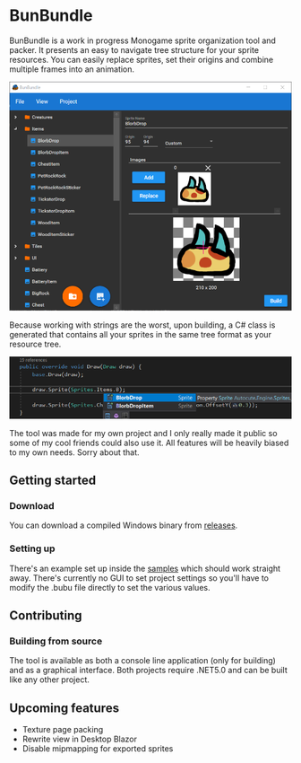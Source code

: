 # BunBundle
BunBundle is a work in progress Monogame sprite organization tool and packer. It presents an easy to navigate tree structure for your sprite resources.
You can easily replace sprites, set their origins and combine multiple frames into an animation.

![Image of editor](https://github.com/AntonBergaker/BunBundle/blob/master/MarketingMaterial/InsideEditor.png?raw=true "Image of editor")

Because working with strings are the worst, upon building, a C# class is generated that contains all your sprites in the same tree format as your resource tree.

![Image of Visual Studio](https://github.com/AntonBergaker/BunBundle/blob/master/MarketingMaterial/StaticAvailable.png?raw=true "Static sprite access")

The tool was made for my own project and I only really made it public so some of my cool friends could also use it. All features will be heavily biased to my own needs. Sorry about that.

## Getting started

### Download
You can download a compiled Windows binary from [releases](https://github.com/AntonBergaker/BunBundle/releases/latest).

### Setting up
There's an example set up inside the [samples](https://github.com/AntonBergaker/BunBundle/tree/master/Samples/) which should work straight away. There's currently no GUI to set project settings so you'll have to modify the .bubu file directly to set the various values.

## Contributing

### Building from source
The tool is available as both a console line application (only for building) and as a graphical interface. Both projects require .NET5.0 and can be built like any other project.


## Upcoming features
* Texture page packing
* Rewrite view in Desktop Blazor
* Disable mipmapping for exported sprites
